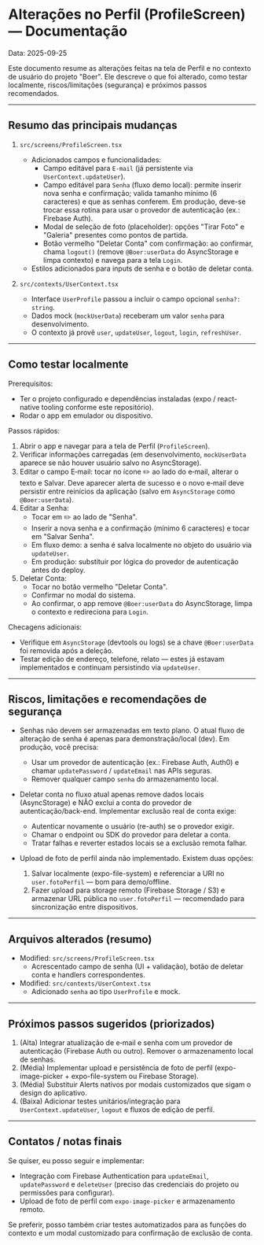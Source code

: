 # Alterações no Perfil (ProfileScreen) — Documentação

Data: 2025-09-25

Este documento resume as alterações feitas na tela de Perfil e no contexto de usuário do projeto "Boer". Ele descreve o que foi alterado, como testar localmente, riscos/limitações (segurança) e próximos passos recomendados.

---

## Resumo das principais mudanças

1. `src/screens/ProfileScreen.tsx`
   - Adicionados campos e funcionalidades:
     - Campo editável para `E-mail` (já persistente via `UserContext.updateUser`).
     - Campo editável para `Senha` (fluxo demo local): permite inserir nova senha e confirmação; valida tamanho mínimo (6 caracteres) e que as senhas conferem. Em produção, deve-se trocar essa rotina para usar o provedor de autenticação (ex.: Firebase Auth).
     - Modal de seleção de foto (placeholder): opções "Tirar Foto" e "Galeria" presentes como pontos de partida.
     - Botão vermelho "Deletar Conta" com confirmação: ao confirmar, chama `logout()` (remove `@Boer:userData` do AsyncStorage e limpa contexto) e navega para a tela `Login`.
   - Estilos adicionados para inputs de senha e o botão de deletar conta.

2. `src/contexts/UserContext.tsx`
   - Interface `UserProfile` passou a incluir o campo opcional `senha?: string`.
   - Dados mock (`mockUserData`) receberam um valor `senha` para desenvolvimento.
   - O contexto já provê `user`, `updateUser`, `logout`, `login`, `refreshUser`.

---

## Como testar localmente

Prerequisitos:
- Ter o projeto configurado e dependências instaladas (expo / react-native tooling conforme este repositório).
- Rodar o app em emulador ou dispositivo.

Passos rápidos:
1. Abrir o app e navegar para a tela de Perfil (`ProfileScreen`).
2. Verificar informações carregadas (em desenvolvimento, `mockUserData` aparece se não houver usuário salvo no AsyncStorage).
3. Editar o campo E‑mail: tocar no ícone ✏️ ao lado do e‑mail, alterar o texto e Salvar. Deve aparecer alerta de sucesso e o novo e‑mail deve persistir entre reinícios da aplicação (salvo em `AsyncStorage` como `@Boer:userData`).
4. Editar a Senha:
   - Tocar em ✏️ ao lado de "Senha".
   - Inserir a nova senha e a confirmação (mínimo 6 caracteres) e tocar em "Salvar Senha".
   - Em fluxo demo: a senha é salva localmente no objeto do usuário via `updateUser`.
   - Em produção: substituir por lógica do provedor de autenticação antes do deploy.
5. Deletar Conta:
   - Tocar no botão vermelho "Deletar Conta".
   - Confirmar no modal do sistema.
   - Ao confirmar, o app remove `@Boer:userData` do AsyncStorage, limpa o contexto e redireciona para `Login`.

Checagens adicionais:
- Verifique em `AsyncStorage` (devtools ou logs) se a chave `@Boer:userData` foi removida após a deleção.
- Testar edição de endereço, telefone, relato — estes já estavam implementados e continuam persistindo via `updateUser`.

---

## Riscos, limitações e recomendações de segurança

- Senhas não devem ser armazenadas em texto plano. O atual fluxo de alteração de senha é apenas para demonstração/local (dev). Em produção, você precisa:
  - Usar um provedor de autenticação (ex.: Firebase Auth, Auth0) e chamar `updatePassword` / `updateEmail` nas APIs seguras.
  - Remover qualquer campo `senha` do armazenamento local.

- Deletar conta no fluxo atual apenas remove dados locais (AsyncStorage) e NÃO exclui a conta do provedor de autenticação/back-end. Implementar exclusão real de conta exige:
  - Autenticar novamente o usuário (re-auth) se o provedor exigir.
  - Chamar o endpoint ou SDK do provedor para deletar a conta.
  - Tratar falhas e reverter estados locais se a exclusão remota falhar.

- Upload de foto de perfil ainda não implementado. Existem duas opções:
  1. Salvar localmente (expo-file-system) e referenciar a URI no `user.fotoPerfil` — bom para demo/offline.
  2. Fazer upload para storage remoto (Firebase Storage / S3) e armazenar URL pública no `user.fotoPerfil` — recomendado para sincronização entre dispositivos.

---

## Arquivos alterados (resumo)

- Modified: `src/screens/ProfileScreen.tsx`
  - Acrescentado campo de senha (UI + validação), botão de deletar conta e handlers correspondentes.
- Modified: `src/contexts/UserContext.tsx`
  - Adicionado `senha` ao tipo `UserProfile` e mock.

---

## Próximos passos sugeridos (priorizados)

1. (Alta) Integrar atualização de e‑mail e senha com um provedor de autenticação (Firebase Auth ou outro). Remover o armazenamento local de senhas.
2. (Média) Implementar upload e persistência de foto de perfil (expo-image-picker + expo-file-system ou Firebase Storage).
3. (Média) Substituir Alerts nativos por modais customizados que sigam o design do aplicativo.
4. (Baixa) Adicionar testes unitários/integração para `UserContext.updateUser`, `logout` e fluxos de edição de perfil.

---

## Contatos / notas finais

Se quiser, eu posso seguir e implementar:
- Integração com Firebase Authentication para `updateEmail`, `updatePassword` e `deleteUser` (preciso das credenciais do projeto ou permissões para configurar). 
- Upload de foto de perfil com `expo-image-picker` e armazenamento remoto.

Se preferir, posso também criar testes automatizados para as funções do contexto e um modal customizado para confirmação de exclusão de conta.
